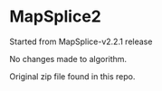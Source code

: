 # MapSplice2

Started from MapSplice-v2.2.1 release

No changes made to algorithm.

Original zip file found in this repo.

